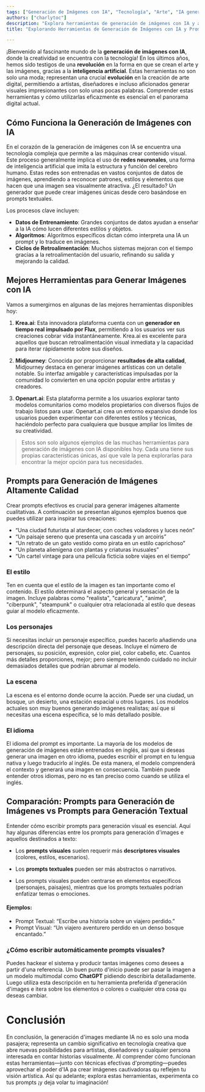 ```yaml
---
tags: ["Generación de Imágenes con IA", "Tecnología", "Arte", "IA generativa"]
authors: ["charlytoc"]
description: "Explora herramientas de generación de imágenes con IA y aprende a crear prompts efectivos."
title: "Explorando Herramientas de Generación de Imágenes con IA y Prompts Efectivos"

---
```


¡Bienvenido al fascinante mundo de la **generación de imágenes con IA**, donde la creatividad se encuentra con la tecnología! En los últimos años, hemos sido testigos de una **revolución** en la forma en que se crean el arte y las imágenes, gracias a la **inteligencia artificial**. Estas herramientas no son solo una moda; representan una crucial **evolución** en la creación de arte digital, permitiendo a artistas, diseñadores e incluso aficionados generar visuales impresionantes con solo unas pocas palabras. Comprender estas herramientas y cómo utilizarlas eficazmente es esencial en el panorama digital actual.

## Cómo Funciona la Generación de Imágenes con IA

En el corazón de la generación de imágenes con IA se encuentra una tecnología compleja que permite a las máquinas crear contenido visual. Este proceso generalmente implica el uso de **redes neuronales**, una forma de inteligencia artificial que imita la estructura y función del cerebro humano. Estas redes son entrenadas en vastos conjuntos de datos de imágenes, aprendiendo a reconocer patrones, estilos y elementos que hacen que una imagen sea visualmente atractiva. ¿El resultado? Un generador que puede crear imágenes únicas desde cero basándose en prompts textuales.

Los procesos clave incluyen:

- **Datos de Entrenamiento**: Grandes conjuntos de datos ayudan a enseñar a la IA cómo lucen diferentes estilos y objetos.
- **Algoritmos**: Algoritmos específicos dictan cómo interpreta una IA un prompt y lo traduce en imágenes.
- **Ciclos de Retroalimentación**: Muchos sistemas mejoran con el tiempo gracias a la retroalimentación del usuario, refinando su salida y mejorando la calidad.

## Mejores Herramientas para Generar Imágenes con IA

Vamos a sumergirnos en algunas de las mejores herramientas disponibles hoy:

1. **Krea.ai**: Esta innovadora plataforma cuenta con un **generador en tiempo real impulsado por Flux**, permitiendo a los usuarios ver sus creaciones cobrar vida instantáneamente. Krea.ai es excelente para aquellos que buscan retroalimentación visual inmediata y la capacidad para iterar rápidamente sobre sus diseños.

2. **Midjourney**: Conocida por proporcionar **resultados de alta calidad**, Midjourney destaca en generar imágenes artísticas con un detalle notable. Su interfaz amigable y características impulsadas por la comunidad lo convierten en una opción popular entre artistas y creadores.

3. **Openart.ai**: Esta plataforma permite a los usuarios explorar tanto modelos comunitarios como modelos propietarios con diversos flujos de trabajo listos para usar. Openart.ai crea un entorno expansivo donde los usuarios pueden experimentar con diferentes estilos y técnicas, haciéndolo perfecto para cualquiera que busque ampliar los límites de su creatividad.

> Estos son solo algunos ejemplos de las muchas herramientas para generación de imágenes con IA disponibles hoy. Cada una tiene sus propias características únicas, así que vale la pena explorarlas para encontrar la mejor opción para tus necesidades.

## Prompts para Generación de Imágenes Altamente Calidad

Crear prompts efectivos es crucial para generar imágenes altamente cualitativas. A continuación se presentan algunos ejemplos buenos que puedes utilizar para inspirar tus creaciones:

- “Una ciudad futurista al atardecer, con coches voladores y luces neón”
- “Un paisaje sereno que presenta una cascada y un arcoíris”
- “Un retrato de un gato vestido como pirata en un estilo caprichoso”
- “Un planeta alienígena con plantas y criaturas inusuales”
- “Un cartel vintage para una película ficticia sobre viajes en el tiempo”

### El estilo
Ten en cuenta que el estilo de la imagen es tan importante como el contenido. El estilo determinará el aspecto general y sensación de la imagen. Incluye palabras como "realista", "caricatura", "anime", "ciberpunk", "steampunk" o cualquier otra relacionada al estilo que deseas guiar al modelo eficazmente.

### Los personajes
Si necesitas incluir un personaje específico, puedes hacerlo añadiendo una descripción directa del personaje que deseas. Incluye el número de personajes, su posición, expresión, color piel, color cabello, etc. Cuantos más detalles proporciones, mejor; pero siempre teniendo cuidado no incluir demasiados detalles que podrían abrumar al modelo.

### La escena
La escena es el entorno donde ocurre la acción. Puede ser una ciudad, un bosque, un desierto, una estación espacial u otros lugares. Los modelos actuales son muy buenos generando imágenes realistas; así que si necesitas una escena específica, sé lo más detallado posible.

### El idioma
El idioma del prompt es importante. La mayoría de los modelos de generación de imágenes están entrenados en inglés, así que si deseas generar una imagen en otro idioma, puedes escribir el prompt en tu lengua nativa y luego traducirlo al inglés. De esta manera, el modelo comprenderá el contexto y generará una imagen en consecuencia. También puede entender otros idiomas, pero no es tan preciso como cuando se utiliza el inglés.


## Comparación: Prompts para Generación de Imágenes vs Prompts para Generación Textual

Entender cómo escribir prompts para generación visual es esencial. Aquí hay algunas diferencias entre los prompts para generación d'images e aquellos destinados a texto:

- Los **prompts visuales** suelen requerir más **descriptores visuales** (colores, estilos, escenarios).
- Los **prompts textuales** pueden ser más abstractos o narrativos.

- Los prompts visuales pueden centrarse en elementos específicos (personajes, paisajes), mientras que los prompts textuales podrían enfatizar temas o emociones.

#### Ejemplos:
- Prompt Textual: “Escribe una historia sobre un viajero perdido.”
- Prompt Visual: “Un viajero aventurero perdido en un denso bosque encantado.”

### ¿Cómo escribir automáticamente prompts visuales?
Puedes hackear el sistema y producir tantas imágenes como desees a partir d'una referencia. Un buen punto d'inicio puede ser pasar la imagen a un modelo multimodal como **ChatGPT** pidiendo describirla detalladamente. Luego utiliza esta descripción en tu herramienta preferida d'generación d'images e itera sobre los elementos o colores o cualquier otra cosa qu deseas cambiar.


# Conclusión

En conclusión, la generación d'images mediante IA no es solo una moda pasajera; representa un cambio significativo en tecnología creativa que abre nuevas posibilidades para artistas, diseñadores y cualquier persona interesada en contar historias visualmente. Al comprender cómo funcionan estas herramientas—junto con técnicas efectivas d'prompting—puedes aprovechar el poder d'IA pa crear imágenes cautivadoras qu reflejen tu visión artística. Así qu adelante; explora estas herramientas, experimenta co tus prompts ¡y deja volar tu imaginación!